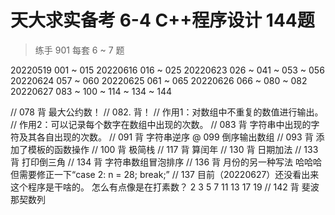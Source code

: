 #  天大求实备考 6-4 C++程序设计 144题 
>练手
> 901 每套 6 ~ 7 题

20220519 001 ~ 015
20220616 016 ~ 025
20220623 026 ~ 041 ~ 053 ~ 056
20220624 057 ~ 060
20220625 061 ~ 065
20220626 066 ~ 080 ~ 082
20220627 083 ~ 100 ~ 114 ~ 134 ~ 144


// 078 背 最大公约数！
// 082. 背！
// 作用1：对数组中不重复的数值进行输出。
// 作用2：可以记录每个数字在数组中出现的次数。
// 083 背 字符串中出现的字符及其各自出现的次数。
// 091 背 字符串逆序 @ 099 倒序输出数组
// 093 背 添加了模板的函数操作
// 100 背 极简栈
// 117 背 算闰年
// 130 背 日期加法
// 133 背 打印倒三角
// 134 背 字符串数组冒泡排序
// 136 背 月份的另一种写法 哈哈哈 但需要修正一下“case 2: n = 28; break;”
// 137 目前（20220627）还没看出来这个程序是干啥的。 怎么有点像是在打素数？ 2 3 5 7 11 13 17 19 
// 142 背 斐波那契数列
